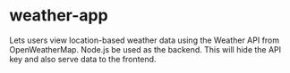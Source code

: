 # weather-app
Lets users view location-based weather data using the Weather API from OpenWeatherMap.
Node.js be used as the backend. This will hide the API key and also serve data to the frontend.
